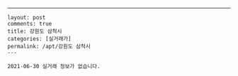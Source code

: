 ---
    layout: post
    comments: true
    title: 강원도 삼척시
    categories: [실거래가]
    permalink: /apt/강원도 삼척시
    ---

    2021-06-30 실거래 정보가 없습니다.

    